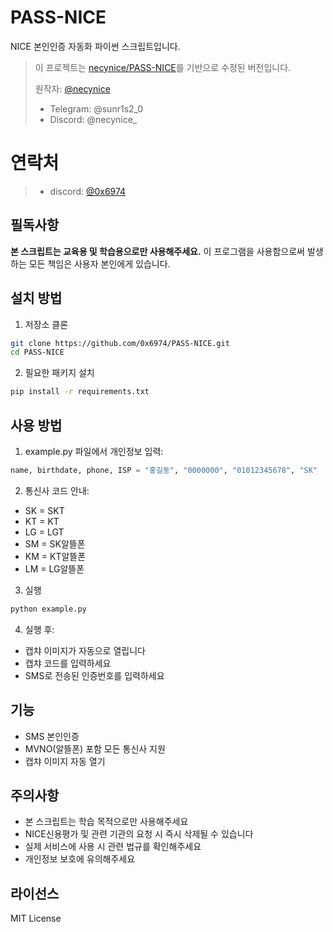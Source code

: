 # PASS-NICE

NICE 본인인증 자동화 파이썬 스크립트입니다.

> 이 프로젝트는 [necynice/PASS-NICE](https://github.com/necynice/PASS-NICE)를 기반으로 수정된 버전입니다.
> 
> 원작자: [@necynice](https://github.com/necynice)
> - Telegram: @sunr1s2_0
> - Discord: @necynice_


# 연락처
> - discord: [@0x6974](https://discord.com/users/1309479077799006212)

## 필독사항

**본 스크립트는 교육용 및 학습용으로만 사용해주세요.**
이 프로그램을 사용함으로써 발생하는 모든 책임은 사용자 본인에게 있습니다.

## 설치 방법

1. 저장소 클론
```bash
git clone https://github.com/0x6974/PASS-NICE.git
cd PASS-NICE
```

2. 필요한 패키지 설치
```bash
pip install -r requirements.txt
```

## 사용 방법

1. example.py 파일에서 개인정보 입력:
```python
name, birthdate, phone, ISP = "홍길동", "0000000", "01012345678", "SK"
```

2. 통신사 코드 안내:
- SK = SKT
- KT = KT
- LG = LGT
- SM = SK알뜰폰
- KM = KT알뜰폰
- LM = LG알뜰폰

3. 실행
```bash
python example.py
```

4. 실행 후:
- 캡챠 이미지가 자동으로 열립니다
- 캡챠 코드를 입력하세요
- SMS로 전송된 인증번호를 입력하세요

## 기능

- SMS 본인인증
- MVNO(알뜰폰) 포함 모든 통신사 지원
- 캡챠 이미지 자동 열기

## 주의사항

- 본 스크립트는 학습 목적으로만 사용해주세요
- NICE신용평가 및 관련 기관의 요청 시 즉시 삭제될 수 있습니다
- 실제 서비스에 사용 시 관련 법규를 확인해주세요
- 개인정보 보호에 유의해주세요

## 라이선스

MIT License 
